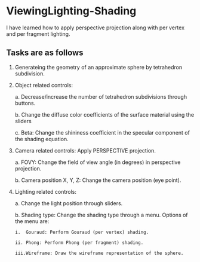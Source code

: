 # ViewingLighting-Shading

I have learned how to apply perspective projection along with per vertex and per fragment lighting.

## Tasks are as follows
1. Generateing the geometry of an approximate sphere by tetrahedron subdivision.
2. Object related controls:

    a. Decrease/increase the number of tetrahedron subdivisions through buttons.
  
    b. Change the diffuse color coefficients of the surface material using the sliders
  
    c. Beta: Change the shininess coefficient in the specular component of the shading equation.
  
3. Camera related controls: Apply PERSPECTIVE projection.

    a. FOVY: Change the field of view angle (in degrees) in perspective projection.
  
    b. Camera position X, Y, Z: Change the camera position (eye point).  
  
4. Lighting related controls:

   a. Change the light position through sliders.
  
   b. Shading type: Change the shading type through a menu. Options of the menu are:  
  
       i.  Gouraud: Perform Gouraud (per vertex) shading.
    
       ii. Phong: Perform Phong (per fragment) shading.
    
       iii.Wireframe: Draw the wireframe representation of the sphere.
    

